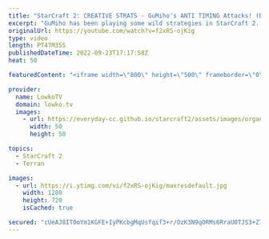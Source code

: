 ```yaml
---
title: "StarCraft 2: CREATIVE STRATS - GuMiho's ANTI TIMING Attacks! (Best-of-5)"
excerpt: "GuMiho has been playing some wild strategies in StarCraft 2. In this best-of-5 series he's facing off against Ragnarok, who has been climbing through the lately. This is the rank 13 in the world (GuMiho) versus the rank 15 (Ragnarok).  Support my work on Patreon: https://www.patreon.com/lowkotv Become"
originalUrl: https://youtube.com/watch?v=f2xRS-ojKig
type: video
length: PT47M35S
publishedDateTime: 2022-09-23T17:17:58Z
heat: 50

featuredContent: "<iframe width=\"800\" height=\"500\" frameborder=\"0\" src=\"https://www.youtube.com/embed/f2xRS-ojKig\" allow=\"accelerometer; autoplay; encrypted-media; gyroscope; picture-in-picture\" allowfullscreen></iframe>"

provider:
  name: LowkoTV
  domain: lowko.tv
  images:
    - url: https://everyday-cc.github.io/starcraft2/assets/images/organizations/lowko.tv-50x50.jpg
      width: 50
      height: 50

topics:
  - StarCraft 2
  - Terran

images:
  - url: https://i.ytimg.com/vi/f2xRS-ojKig/maxresdefault.jpg
    width: 1280
    height: 720
    isCached: true

secured: "cUeAJ8IT0oYm1KGFE+IyPKcbgMqUsfqif3+r/OzK3N9qORMs6RraU0TJS3+Z7WRNX2e9AqXsVt7c6JfYtWNePmAt01Q1MnyIsIExNh5sLsDzYkljqlgaea10D5c6s06Gkt8D2dtNXVX+n6aB1kl7Pyfu5AksT6fdRSRKf+YcYK6Akgq4HG4fnnzsr96p3Z0U3N5Gj7d+569NJ6XQC6gU9DZwvt4DaDKPiuvlIxYXKW4jBPjRxVNwJx/3t2XxDeFJ7qwxPg9JkhuxO1UUGDno7bjz0POecBPnUcrVLteQdQMzwdY8BwqwA2WhhOljn5OcxnVJRyrWH5Tij3UzYH7gT2eznkn7Tt7tpAmZUY8rX7B9UbjXh+jiUsbmOln1e3OJuA/Ao9d8gq8LLxzT29p4uiDwvM6CNRNZ6ZUFn6ngdRI=;UCKIF7IH7DDH8KH+XvEn+A=="
---
```



